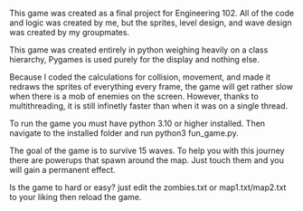 This game was created as a final project for Engineering 102.
All of the code and logic was created by me, but the sprites, level design, and wave design was created by my groupmates.

This game was created entirely in python weighing heavily on a class hierarchy, Pygames is used purely for the display and nothing else.

Because I coded the calculations for collision, movement, and made it redraws the sprites of everything every frame, the game will get rather slow when there is a mob of enemies on the screen. However, thanks to multithreading, it is still infinetly faster than when it was on a single thread.

To run the game you must have python 3.10 or higher installed. Then navigate to the installed folder and run python3 fun_game.py.

The goal of the game is to survive 15 waves. To help you with this journey there are powerups that spawn around the map. Just touch them and you will gain a permanent effect.

Is the game to hard or easy? just edit the zombies.txt or map1.txt/map2.txt to your liking then reload the game.
